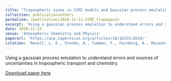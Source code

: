 ```yaml
---
title: "Tropospheric ozone in CCMI models and Gaussian process emulation to understand biases in the SOCOLv3 chemistry-climate model"
collection: publicationsothers
permalink: /publication/2018-11-13-CCMI_tropogauss
excerpt: 'Using a gaussian process emulation to understand errors and sources of uncertainties in tropospheric transport and chemistry.'
date: 2018-11-13
venue: 'Atmospheric Chemistry and Physics'
paperurl: 'https://acp.copernicus.org/articles/18/16155/2018/'
citation: 'Revell, L. E., Stenke, A., Tummon, F., Feinberg, A., Rozanov, E., Peter, T., Abraham, N. L., Akiyoshi, H., Archibald, A. T., Butchart, N., Deushi, M., Jockel, P., Kinnison, D., Michou, M., Morgenstern, O., O Connor, F. M., Oman, L. D., Pitari, G., Plummer, D. A., Schofield, R., Stone, K., Tilmes, S., Visioni, D., Yamashita, Y., and Zeng, G.: &quot;Tropospheric ozone in CCMI models and Gaussian process emulation to understand biases in the SOCOLv3 chemistry-climate model&quot;, Atmos. Chem. Phys., 18, 16155-16172, https://doi.org/10.5194/acp-18-16155-2018, 2018.'
---
```


Using a gaussian process emulation to understand errors and sources of uncertainties in tropospheric transport and chemistry.

[Download paper here](https://acp.copernicus.org/articles/18/16155/2018/acp-18-16155-2018.pdf)